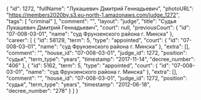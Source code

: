 {
    "id": 1272,
    "fullName": "Лукашевич Дмитрий Геннадьевич",
    "photoURL": "https://members2020by.s3.eu-north-1.amazonaws.com/judge_1272",
    "tags": [
        "criminal"
    ],
    "comment": "",
    "layout": "judge",
    "title": "Судья Лукашевич Дмитрий Геннадьевич",
    "court": null,
    "previousCourt": {
        "id": "07-008-03-01",
        "name": "суд Фрунзенского района г. Минска"
    },
    "career": [
        {
            "id": 58129,
            "term": 5,
            "type": "appointed",
            "court": {
                "id": "07-008-03-01",
                "name": "суд Фрунзенского района г. Минска"
            },
            "extra": [],
            "comment": "",
            "house_id": "07-008-03-01",
            "judge_id": 1272,
            "position": "судья",
            "term_type": "years",
            "timestamp": "2017-11-14",
            "decree_number": "406"
        },
        {
            "id": 5162,
            "term": 5,
            "type": "appointed",
            "court": {
                "id": "07-008-03-01",
                "name": "суд Фрунзенского района г. Минска"
            },
            "extra": [],
            "comment": "",
            "house_id": "07-008-03-01",
            "judge_id": 1272,
            "position": "судья",
            "term_type": "years",
            "timestamp": "2012-06-18",
            "decree_number": "278"
        }
    ]
}